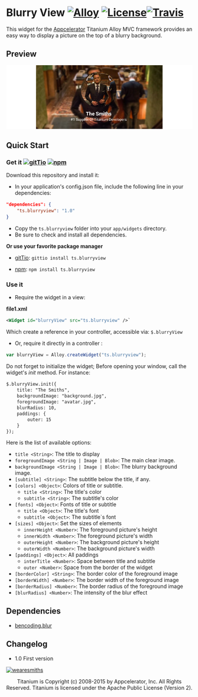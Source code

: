 # Blurry View [![Alloy](http://www-static.appcelerator.com/badges/alloy-git-badge-sq.png)](http://www.appcelerator.com/alloy/) [![License](http://img.shields.io/badge/license-Apache%202.0-blue.svg?style=flat)](http://choosealicense.com/licenses/apache-2.0/)[![Travis](https://api.travis-ci.org/TheSmiths-Widgets/ts.blurryview.svg)](https://travis-ci.org/TheSmiths-Widgets/ts.blurryview/)

This widget for the [Appcelerator](http://www.appcelerator.com) Titanium Alloy MVC framework
provides an easy way to display a picture on the top of a blurry background. 

## Preview
![preview](https://raw.githubusercontent.com/thesmiths-widgets/ts.blurryview/doc/images/preview.png)

## Quick Start

### Get it [![gitTio](http://gitt.io/badge.png)](http://gitt.io/component/ts.blurryview) [![npm](https://badge.fury.io/js/ts.blurryview.svg)](http://badge.fury.io/js/ts.blurryview)

Download this repository and install it:

* In your application's config.json file, include the following line in your dependencies:

```json
"dependencies": {
    "ts.blurryview": "1.0"
}
```

* Copy the `ts.blurryview` folder into your `app/widgets` directory.
* Be sure to check and install all dependencies.


**Or use your favorite package manager** 

- [gitTio](http://gitt.io/cli): `gittio install ts.blurryview`

- [npm](https://npmjs.com): `npm install ts.blurryview`

### Use it

* Require the widget in a view:

**file1.xml**
```xml
<Widget id="blurryView" src="ts.blurryview" />`
```
Which create a reference in your controller, accessible via: `$.blurryView`

* Or, require it directly in a controller :

```javascript
var blurryView = Alloy.createWidget("ts.blurryview");
```

Do not forget to initialize the widget; Before opening your window, call the widget's *init* method. For instance:

```
$.blurryView.init({
    title: "The Smiths",
    backgroundImage: "background.jpg",
    foregroundImage: "avatar.jpg",
    blurRadius: 10,
    paddings: {
        outer: 15
    }
});
```

Here is the list of available options: 

- `title <String>`: The title to display
- `foregroundImage <String | Image | Blob>`: The main clear image.
- `backgroundImage <String | Image | Blob>`: The blurry background image.
- `[subtitle] <String>`: The subtitle below the title, if any.
- `[colors] <Object>`: Colors of title or subtitle.
    - `title <String>`: The title's color
    - `subtitle <String>`: The subtitle's color
- `[fonts] <Object>`: Fonts of title or subtitle
    - `title <Object>`: The title's font
    - `subtitle <Object>`: The subtitle`s font
- `[sizes] <Object>`: Set the sizes of elements
    - `innerHeight <Number>`: The foreground picture's height
    - `innerWidth <Number>`: The foreground picture's width
    - `outerHeight <Number>`: The background picture's height
    - `outerWidth <Number>`: The background picture's width
- `[paddings] <Object>`: All paddings 
    - `interTitle <Number>`: Space between title and subtitle
    - `outer <Number>`: Space from the border of the widget
- `[borderColor] <String>`: The border color of the foreground image
- `[borderWidth] <Number>`: The border width of the foreground image
- `[borderRadius] <Number>`: The border radius of the foreground image
- `[blurRadius] <Number>`: The intensity of the blur effect

## Dependencies
* [bencoding.blur](https://github.com/benbahrenburg/Ti.BlurView)

## Changelog
* 1.0 First version

[![wearesmiths](http://wearesmiths.com/media/logoGitHub.png)](http://wearesmiths.com)

<p align="center">
Titanium is Copyright (c) 2008-2015 by Appcelerator, Inc. All Rights Reserved.  
Titanium is licensed under the Apache Public License (Version 2).  
</p>
